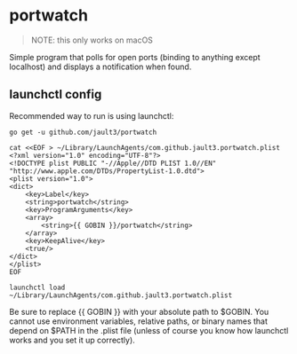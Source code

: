 # portwatch

> NOTE: this only works on macOS

Simple program that polls for open ports (binding to anything except localhost) and displays a notification when found.

## launchctl config

Recommended way to run is using launchctl:

```
go get -u github.com/jault3/portwatch

cat <<EOF > ~/Library/LaunchAgents/com.github.jault3.portwatch.plist
<?xml version="1.0" encoding="UTF-8"?>
<!DOCTYPE plist PUBLIC "-//Apple//DTD PLIST 1.0//EN" "http://www.apple.com/DTDs/PropertyList-1.0.dtd">
<plist version="1.0">
<dict>
    <key>Label</key>
    <string>portwatch</string>
    <key>ProgramArguments</key>
    <array>
        <string>{{ GOBIN }}/portwatch</string>
    </array>
    <key>KeepAlive</key>
    <true/>
</dict>
</plist>
EOF

launchctl load ~/Library/LaunchAgents/com.github.jault3.portwatch.plist
```

Be sure to replace {{ GOBIN }} with your absolute path to $GOBIN. You cannot use environment variables, relative paths, or binary names that depend on $PATH in the .plist file (unless of course you know how launchctl works and you set it up correctly).
